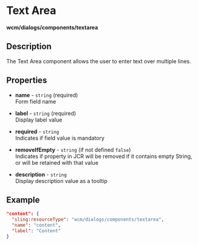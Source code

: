 # Text Area

**wcm/dialogs/components/textarea**

## Description

The Text Area component allows the user to enter text over multiple lines.

## Properties

- **name** -  `string` (required)  
    Form field name

- **label** - `string` (required)  
    Display label value

- **required** - `string`  
    Indicates if field value is mandatory

- **removeIfEmpty** - `string` (if not defined `false`)  
    Indicates if property in JCR will be removed if it contains empty String, or will be retained with that value

- **description** - `string`  
    Display description value as a tooltip

## Example

```json
"content": {
  "sling:resourceType": "wcm/dialogs/components/textarea",
  "name": "content",
  "label": "Content"
}
```
